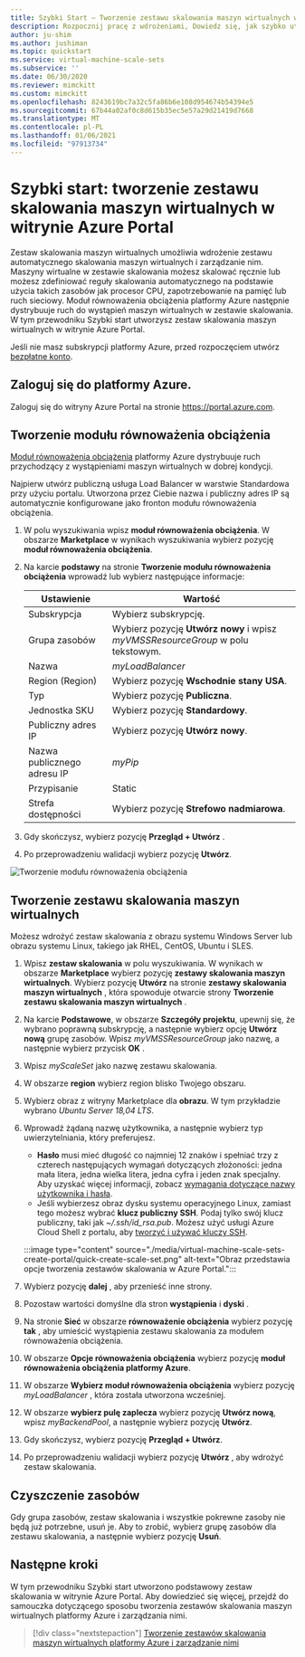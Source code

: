 ```yaml
---
title: Szybki Start — Tworzenie zestawu skalowania maszyn wirtualnych w Azure Portal
description: Rozpocznij pracę z wdrożeniami, Dowiedz się, jak szybko utworzyć maszynę wirtualną skalowanie Azure Portal.
author: ju-shim
ms.author: jushiman
ms.topic: quickstart
ms.service: virtual-machine-scale-sets
ms.subservice: ''
ms.date: 06/30/2020
ms.reviewer: mimckitt
ms.custom: mimckitt
ms.openlocfilehash: 8243619bc7a32c5fa86b6e108d954674b54394e5
ms.sourcegitcommit: 67b44a02af0c8d615b35ec5e57a29d21419d7668
ms.translationtype: MT
ms.contentlocale: pl-PL
ms.lasthandoff: 01/06/2021
ms.locfileid: "97913734"
---
```

# <a name="quickstart-create-a-virtual-machine-scale-set-in-the-azure-portal"></a>Szybki start: tworzenie zestawu skalowania maszyn wirtualnych w witrynie Azure Portal

Zestaw skalowania maszyn wirtualnych umożliwia wdrożenie zestawu automatycznego skalowania maszyn wirtualnych i zarządzanie nim. Maszyny wirtualne w zestawie skalowania możesz skalować ręcznie lub możesz zdefiniować reguły skalowania automatycznego na podstawie użycia takich zasobów jak procesor CPU, zapotrzebowanie na pamięć lub ruch sieciowy. Moduł równoważenia obciążenia platformy Azure następnie dystrybuuje ruch do wystąpień maszyn wirtualnych w zestawie skalowania. W tym przewodniku Szybki start utworzysz zestaw skalowania maszyn wirtualnych w witrynie Azure Portal.

Jeśli nie masz subskrypcji platformy Azure, przed rozpoczęciem utwórz [bezpłatne konto](https://azure.microsoft.com/free/?WT.mc_id=A261C142F).


## <a name="log-in-to-azure"></a>Zaloguj się do platformy Azure.
Zaloguj się do witryny Azure Portal na stronie https://portal.azure.com.

## <a name="create-a-load-balancer"></a>Tworzenie modułu równoważenia obciążenia

[Moduł równoważenia obciążenia](../load-balancer/load-balancer-overview.md) platformy Azure dystrybuuje ruch przychodzący z wystąpieniami maszyn wirtualnych w dobrej kondycji. 

Najpierw utwórz publiczną usługa Load Balancer w warstwie Standardowa przy użyciu portalu. Utworzona przez Ciebie nazwa i publiczny adres IP są automatycznie konfigurowane jako fronton modułu równoważenia obciążenia.

1. W polu wyszukiwania wpisz **moduł równoważenia obciążenia**. W obszarze **Marketplace** w wynikach wyszukiwania wybierz pozycję **moduł równoważenia obciążenia**.
1. Na karcie **podstawy** na stronie **Tworzenie modułu równoważenia obciążenia** wprowadź lub wybierz następujące informacje:

    | Ustawienie                 | Wartość   |
    | ---| ---|
    | Subskrypcja  | Wybierz subskrypcję.    |    
    | Grupa zasobów | Wybierz pozycję **Utwórz nowy** i wpisz *myVMSSResourceGroup* w polu tekstowym.|
    | Nazwa           | *myLoadBalancer*         |
    | Region (Region)         | Wybierz pozycję **Wschodnie stany USA**.       |
    | Typ          | Wybierz pozycję **Publiczna**.       |
    | Jednostka SKU           | Wybierz pozycję **Standardowy**.       |
    | Publiczny adres IP | Wybierz pozycję **Utwórz nowy**. |
    | Nazwa publicznego adresu IP  | *myPip*   |
    | Przypisanie| Static |
    | Strefa dostępności | Wybierz pozycję **Strefowo nadmiarowa**. |

1. Gdy skończysz, wybierz pozycję **Przegląd + Utwórz** . 
1. Po przeprowadzeniu walidacji wybierz pozycję **Utwórz**. 

![Tworzenie modułu równoważenia obciążenia](./media/virtual-machine-scale-sets-create-portal/load-balancer.png)

## <a name="create-virtual-machine-scale-set"></a>Tworzenie zestawu skalowania maszyn wirtualnych
Możesz wdrożyć zestaw skalowania z obrazu systemu Windows Server lub obrazu systemu Linux, takiego jak RHEL, CentOS, Ubuntu i SLES.

1. Wpisz **zestaw skalowania** w polu wyszukiwania. W wynikach w obszarze **Marketplace** wybierz pozycję **zestawy skalowania maszyn wirtualnych**. Wybierz pozycję **Utwórz** na stronie **zestawy skalowania maszyn wirtualnych** , która spowoduje otwarcie strony **Tworzenie zestawu skalowania maszyn wirtualnych** . 
1. Na karcie **Podstawowe**, w obszarze **Szczegóły projektu**, upewnij się, że wybrano poprawną subskrypcję, a następnie wybierz opcję **Utwórz nową** grupę zasobów. Wpisz *myVMSSResourceGroup* jako nazwę, a następnie wybierz przycisk **OK** . 
1. Wpisz *myScaleSet* jako nazwę zestawu skalowania.
1. W obszarze **region** wybierz region blisko Twojego obszaru.
1. Wybierz obraz z witryny Marketplace dla **obrazu**. W tym przykładzie wybrano *Ubuntu Server 18,04 LTS*.
1. Wprowadź żądaną nazwę użytkownika, a następnie wybierz typ uwierzytelniania, który preferujesz.
   - **Hasło** musi mieć długość co najmniej 12 znaków i spełniać trzy z czterech następujących wymagań dotyczących złożoności: jedna mała litera, jedna wielka litera, jedna cyfra i jeden znak specjalny. Aby uzyskać więcej informacji, zobacz [wymagania dotyczące nazwy użytkownika i hasła](../virtual-machines/windows/faq.md#what-are-the-username-requirements-when-creating-a-vm).
   - Jeśli wybierzesz obraz dysku systemu operacyjnego Linux, zamiast tego możesz wybrać **klucz publiczny SSH**. Podaj tylko swój klucz publiczny, taki jak *~/.ssh/id_rsa.pub*. Możesz użyć usługi Azure Cloud Shell z portalu, aby [tworzyć i używać kluczy SSH](../virtual-machines/linux/mac-create-ssh-keys.md).
   
    :::image type="content" source="./media/virtual-machine-scale-sets-create-portal/quick-create-scale-set.png" alt-text="Obraz przedstawia opcje tworzenia zestawów skalowania w Azure Portal.":::

1. Wybierz pozycję **dalej** , aby przenieść inne strony. 
1. Pozostaw wartości domyślne dla stron **wystąpienia** i **dyski** .
1. Na stronie **Sieć** w obszarze **równoważenie obciążenia** wybierz pozycję **tak** , aby umieścić wystąpienia zestawu skalowania za modułem równoważenia obciążenia. 
1. W obszarze **Opcje równoważenia obciążenia** wybierz pozycję **moduł równoważenia obciążenia platformy Azure**.
1. W obszarze **Wybierz moduł równoważenia obciążenia** wybierz pozycję *myLoadBalancer* , która została utworzona wcześniej.
1. W obszarze **wybierz pulę zaplecza** wybierz pozycję **Utwórz nową**, wpisz *myBackendPool*, a następnie wybierz pozycję **Utwórz**.
1. Gdy skończysz, wybierz pozycję **Przegląd + Utwórz**. 
1. Po przeprowadzeniu walidacji wybierz pozycję **Utwórz** , aby wdrożyć zestaw skalowania.


## <a name="clean-up-resources"></a>Czyszczenie zasobów
Gdy grupa zasobów, zestaw skalowania i wszystkie pokrewne zasoby nie będą już potrzebne, usuń je. Aby to zrobić, wybierz grupę zasobów dla zestawu skalowania, a następnie wybierz pozycję **Usuń**.


## <a name="next-steps"></a>Następne kroki
W tym przewodniku Szybki start utworzono podstawowy zestaw skalowania w witrynie Azure Portal. Aby dowiedzieć się więcej, przejdź do samouczka dotyczącego sposobu tworzenia zestawów skalowania maszyn wirtualnych platformy Azure i zarządzania nimi.

> [!div class="nextstepaction"]
> [Tworzenie zestawów skalowania maszyn wirtualnych platformy Azure i zarządzanie nimi](tutorial-create-and-manage-powershell.md)
